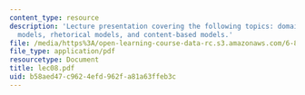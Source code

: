 ```yaml
---
content_type: resource
description: 'Lecture presentation covering the following topics: domain-specific
  models, rhetorical models, and content-based models.'
file: /media/https%3A/open-learning-course-data-rc.s3.amazonaws.com/6-892-computational-models-of-discourse-spring-2004/b58aed47c9624efd962fa81a63ffeb3c_lec08.pdf
file_type: application/pdf
resourcetype: Document
title: lec08.pdf
uid: b58aed47-c962-4efd-962f-a81a63ffeb3c
---
```

